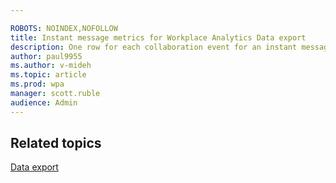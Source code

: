```yaml
---

ROBOTS: NOINDEX,NOFOLLOW
title: Instant message metrics for Workplace Analytics Data export
description: One row for each collaboration event for an instant message 
author: paul9955
ms.author: v-mideh
ms.topic: article
ms.prod: wpa
manager: scott.ruble
audience: Admin
---
```




## Related topics

[Data export](./data-access.md)
